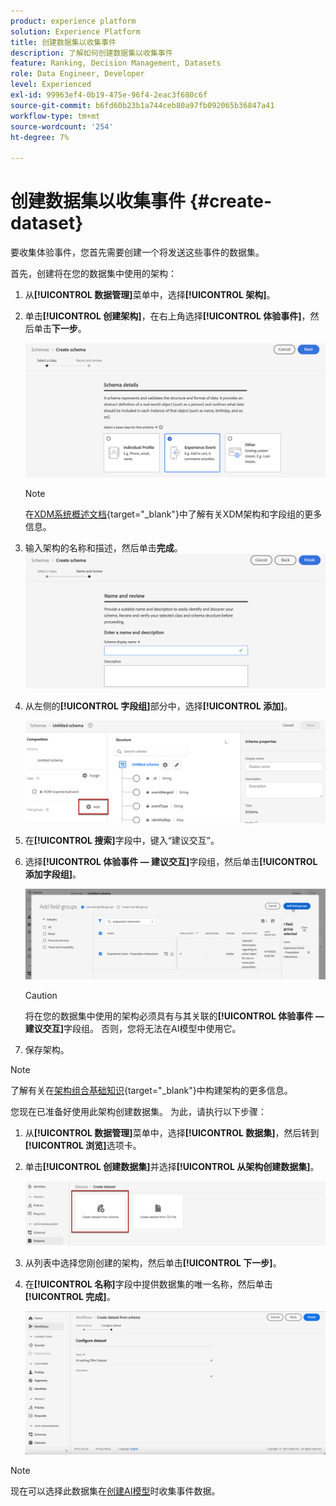 ```yaml
---
product: experience platform
solution: Experience Platform
title: 创建数据集以收集事件
description: 了解如何创建数据集以收集事件
feature: Ranking, Decision Management, Datasets
role: Data Engineer, Developer
level: Experienced
exl-id: 99963ef4-0b19-475e-96f4-2eac3f680c6f
source-git-commit: b6fd60b23b1a744ceb80a97fb092065b36847a41
workflow-type: tm+mt
source-wordcount: '254'
ht-degree: 7%

---
```


# 创建数据集以收集事件 {#create-dataset}

要收集体验事件，您首先需要创建一个将发送这些事件的数据集。

首先，创建将在您的数据集中使用的架构：

1. 从&#x200B;**[!UICONTROL 数据管理]**&#x200B;菜单中，选择&#x200B;**[!UICONTROL 架构]**。

1. 单击&#x200B;**[!UICONTROL 创建架构]**，在右上角选择&#x200B;**[!UICONTROL 体验事件]**，然后单击&#x200B;**下一步**。

   ![](../assets/ai-ranking-xdm-event.png)

   >[!NOTE]
   >
   >在[XDM系统概述文档](https://experienceleague.adobe.com/docs/experience-platform/xdm/home.html){target="_blank"}中了解有关XDM架构和字段组的更多信息。

1. 输入架构的名称和描述，然后单击&#x200B;**完成**。
   ![](../assets/ai-ranking-xdm-event-2.png)

1. 从左侧的&#x200B;**[!UICONTROL 字段组]**&#x200B;部分中，选择&#x200B;**[!UICONTROL 添加]**。

   ![](../assets/ai-ranking-fields-groups.png)

1. 在&#x200B;**[!UICONTROL 搜索]**&#x200B;字段中，键入“建议交互”。

1. 选择&#x200B;**[!UICONTROL 体验事件 — 建议交互]**&#x200B;字段组，然后单击&#x200B;**[!UICONTROL 添加字段组]**。

   ![](../assets/ai-ranking-add-field-group.png)

   >[!CAUTION]
   >
   >将在您的数据集中使用的架构必须具有与其关联的&#x200B;**[!UICONTROL 体验事件 — 建议交互]**&#x200B;字段组。 否则，您将无法在AI模型中使用它。

1. 保存架构。

>[!NOTE]
>
>了解有关在[架构组合基础知识](https://experienceleague.adobe.com/docs/experience-platform/xdm/schema/composition.html#understanding-schemas){target="_blank"}中构建架构的更多信息。

您现在已准备好使用此架构创建数据集。 为此，请执行以下步骤：

1. 从&#x200B;**[!UICONTROL 数据管理]**&#x200B;菜单中，选择&#x200B;**[!UICONTROL 数据集]**，然后转到&#x200B;**[!UICONTROL 浏览]**&#x200B;选项卡。

1. 单击&#x200B;**[!UICONTROL 创建数据集]**&#x200B;并选择&#x200B;**[!UICONTROL 从架构创建数据集]**。

   ![](../assets/ai-ranking-create-dataset-from-schema.png)

1. 从列表中选择您刚创建的架构，然后单击&#x200B;**[!UICONTROL 下一步]**。

1. 在&#x200B;**[!UICONTROL 名称]**&#x200B;字段中提供数据集的唯一名称，然后单击&#x200B;**[!UICONTROL 完成]**。

   ![](../assets/ai-ranking-dataset-name.png)

>[!NOTE]
>
>现在可以选择此数据集在[创建AI模型](../ranking/create-ranking-strategies.md)时收集事件数据。
